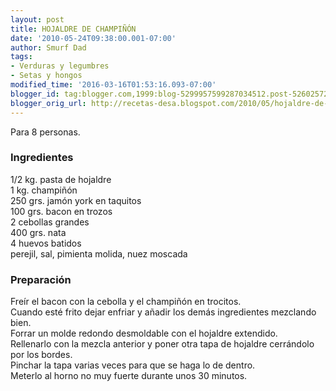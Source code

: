 ```yaml
---
layout: post
title: HOJALDRE DE CHAMPIÑÓN
date: '2010-05-24T09:38:00.001-07:00'
author: Smurf Dad
tags:
- Verduras y legumbres
- Setas y hongos
modified_time: '2016-03-16T01:53:16.093-07:00'
blogger_id: tag:blogger.com,1999:blog-5299957599287034512.post-5260257259586294054
blogger_orig_url: http://recetas-desa.blogspot.com/2010/05/hojaldre-de-champinon.html
---
```


Para 8 personas.<br /><h3>Ingredientes</h3>1/2 kg. pasta de hojaldre<br />1 kg. champiñón<br />250 grs. jamón york en taquitos<br />100 grs. bacon en trozos<br />2 cebollas grandes<br />400 grs. nata<br />4 huevos batidos<br />perejil, sal, pimienta molida, nuez moscada<br /><h3>Preparación</h3>Freír el bacon con la cebolla y el champiñón en trocitos.<br />Cuando esté frito dejar enfriar y añadir los demás ingredientes mezclando bien.<br />Forrar un molde redondo desmoldable con el hojaldre extendido.<br />Rellenarlo con la mezcla anterior y poner otra tapa de hojaldre cerrándolo por los bordes.<br />Pinchar la tapa varias veces para que se haga lo de dentro.<br />Meterlo al horno no muy fuerte durante unos 30 minutos.